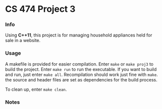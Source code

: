 # CS 474 Project 3

### Info
Using **C++11**, this project is for managing household appliances held for sale in a website.

### Usage
A makefile is provided for easier compilation. Enter `make` or `make proj3` to build the project. Enter `make run` to run the executable. If you want to build and run, just enter `make all`.
Recompilation should work just fine with `make`. the source and header files are set as dependencies for the build process.

To clean up, enter `make clean`.

### Notes
